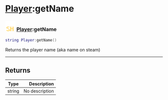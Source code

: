 # [Player](../player/README.md):getName

### <img src="../../.gitbook/assets/shared.png" width="32" height="32" /> [Player](../player/README.md):getName

```lua
string Player:getName()
```

Returns the player name (aka name on steam)<br>

-----------------
## Returns

| Type   | Description |
| ------ | ----------: |
| string | No description |
